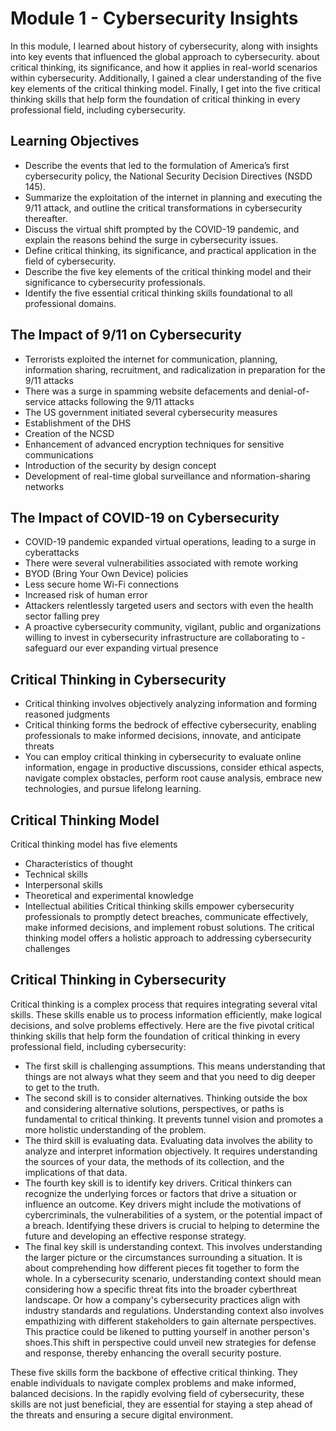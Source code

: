 # Module 1 - Cybersecurity Insights

In this module, I learned about history of cybersecurity, along with insights into key events that influenced the global approach to cybersecurity. about critical thinking, its significance, and how it applies in real-world scenarios within cybersecurity. 
Additionally, I gained a clear understanding of the five key elements of the critical thinking model. Finally, I get into the five critical thinking skills that help form the foundation of critical thinking in every professional field, including cybersecurity.

## Learning Objectives
- Describe the events that led to the formulation of America’s first cybersecurity policy, the National Security Decision Directives (NSDD 145).
- Summarize the exploitation of the internet in planning and executing the 9/11 attack, and outline the critical transformations in cybersecurity thereafter.
- Discuss the virtual shift prompted by the COVID-19 pandemic, and explain the reasons behind the surge in cybersecurity issues.
- Define critical thinking, its significance, and practical application in the field of cybersecurity.
- Describe the five key elements of the critical thinking model and their significance to cybersecurity professionals.
- Identify the five essential critical thinking skills foundational to all professional domains.

## The Impact of 9/11 on Cybersecurity

- Terrorists exploited the internet for communication, planning, information sharing, recruitment, and radicalization in preparation for the 9/11 attacks
- There was a surge in spamming website defacements and denial-of-service attacks following the 9/11 attacks
- The US government initiated several cybersecurity measures
- Establishment of the DHS
- Creation of the NCSD
- Enhancement of advanced encryption techniques for sensitive communications
- Introduction of the security by design concept
- Development of real-time global surveillance and nformation-sharing networks

## The Impact of COVID-19 on Cybersecurity

- COVID-19 pandemic expanded virtual operations, leading to a surge in cyberattacks
- There were several vulnerabilities associated with remote working
- BYOD (Bring Your Own Device) policies
- Less secure home Wi-Fi connections
- Increased risk of human error
- Attackers relentlessly targeted users and sectors with even the health sector falling prey
- A proactive cybersecurity community, vigilant, public and organizations willing to invest in cybersecurity infrastructure are collaborating to - safeguard our ever expanding virtual presence

## Critical Thinking in Cybersecurity
 
- Critical thinking involves objectively analyzing information and forming reasoned judgments
- Critical thinking forms the bedrock of effective cybersecurity, enabling professionals to make informed decisions, innovate, and anticipate threats
- You can employ critical thinking in cybersecurity to evaluate online information, engage in productive discussions, consider ethical aspects, navigate complex obstacles, perform root cause analysis, embrace new technologies, and pursue lifelong learning.

## Critical Thinking  Model

Critical thinking model has five elements
- Characteristics of thought
- Technical skills
- Interpersonal skills
- Theoretical and experimental knowledge
- Intellectual abilities
Critical thinking skills empower cybersecurity professionals to promptly detect breaches, communicate effectively, make informed decisions, and implement robust solutions. The critical thinking model offers a holistic approach to addressing cybersecurity challenges

## Critical Thinking in Cybersecurity

Critical thinking is a complex process that requires integrating several vital skills. These skills enable us to process information efficiently, make logical decisions, and solve problems effectively. Here are the five pivotal critical thinking skills that help form the foundation of critical thinking in every professional field, including cybersecurity:

- The first skill is challenging assumptions. This means understanding that things are not always what they seem and that you need to dig deeper to get to the truth.
- The second skill is to consider alternatives. Thinking outside the box and considering alternative solutions, perspectives, or paths is fundamental to critical thinking. It prevents tunnel vision and promotes a more holistic understanding of the problem. 
- The third skill is evaluating data. Evaluating data involves the ability to analyze and interpret information objectively. It requires understanding the sources of your data, the methods of its collection, and the implications of that data.
- The fourth key skill is to identify key drivers. Critical thinkers can recognize the underlying forces or factors that drive a situation or influence an outcome. Key drivers might include the motivations of cybercriminals, the vulnerabilities of a system, or the potential impact of a breach. Identifying these drivers is crucial to helping to determine the future and developing an effective response strategy.
- The final key skill is understanding context. This involves understanding the larger picture or the circumstances surrounding a situation. It is about comprehending how different pieces fit together to form the whole. In a cybersecurity scenario, understanding context should mean considering how a specific threat fits into the broader cyberthreat landscape. Or how a company's cybersecurity practices align with industry standards and regulations. Understanding context also involves empathizing with different stakeholders to gain alternate perspectives. This practice could be likened to putting yourself in another person's shoes.This shift in perspective could unveil new strategies for defense and response, thereby enhancing the overall security posture.

These five skills form the backbone of effective critical thinking. They enable individuals to navigate complex problems and make informed, balanced decisions. In the rapidly evolving field of cybersecurity, these skills are not just beneficial, they are essential for staying a step ahead of the threats and ensuring a secure digital environment.
